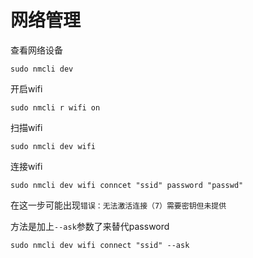 # 网络管理

查看网络设备

```
sudo nmcli dev
```

 开启wifi

```
sudo nmcli r wifi on
```

扫描wifi

```
sudo nmcli dev wifi
```

连接wifi

```
sudo nmcli dev wifi conncet "ssid" password "passwd"
```

在这一步可能出现`错误：无法激活连接（7）需要密钥但未提供`

方法是加上`--ask`参数了来替代password

```
sudo nmcli dev wifi connect "ssid" --ask
```



